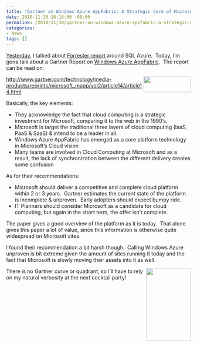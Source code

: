 ```yaml
---
title: "Gartner on Windows Azure AppFabric: A Strategic Core of Microsoft's Cloud Platform"
date: 2010-11-30 16:16:00 -08:00
permalink: /2010/11/30/gartner-on-windows-azure-appfabric-a-strategic-core-of-microsofts-cloud-platform/
categories:
- News
tags: []
---
```

<p><a href="http://vincentlauzon.wordpress.com/2010/11/29/forrester-sql-azure-raises-the-bar-on-cloud-databases/">Yesterday</a>, I talked about <a href="http://www.microsoft.com/presspass/itanalyst/docs/11-02-10SQLAzure.PDF">Forrester report</a> around SQL Azure.&#160; Today, I’m gona talk about a Gartner Report on <a href="http://www.microsoft.com/en-us/appfabric/azure/default.aspx">Windows Azure AppFabric</a>.&#160; The report can be read on:</p>  <p><img style="display:inline;margin-left:0;margin-right:0;" border="0" align="right" src="http://imagesrv.gartner.com/media-products/reprints/images/common/gartnerlogo.gif;pvb53b8361652f91d5" width="129" height="44" /><a title="http://www.gartner.com/technology/media-products/reprints/microsoft_mapp/vol2/article14/article14.html" href="http://www.gartner.com/technology/media-products/reprints/microsoft_mapp/vol2/article14/article14.html">http://www.gartner.com/technology/media-products/reprints/microsoft_mapp/vol2/article14/article14.html</a></p>  <p>Basically, the key elements:</p>  <ul>   <li>They acknowledge the fact that cloud computing is a strategic investment for Microsoft, comparing it to the web in the 1990’s. </li>    <li>Microsoft is target the traditional three layers of cloud computing (IaaS, PaaS &amp; SaaS) &amp; intend to be a leader in all. </li>    <li>Windows Azure AppFabric has emerged as a core platform technology in Microsoft’s Cloud vision </li>    <li>Many teams are involved in Cloud Computing at Microsoft and as a result, the lack of synchronization between the different delivery creates some confusion </li> </ul>  <p>As for their recommendations:</p>  <ul>   <li>Microsoft should deliver a competitive and complete cloud platform within 2 or 3 years.&#160; Gartner estimates the current state of the platform is incomplete &amp; unproven.&#160; Early adopters should expect bumpy ride.</li>    <li>IT Planners should consider Microsoft as a candidate for cloud computing, but again in the short term, the offer isn’t complete.</li> </ul>  <p>The paper gives a good overview of the platform as it is today.&#160; That alone gives this paper a lot of value, since this information is otherwise quite widespread on Microsoft sites.</p>  <p>I found their recommendation a bit harsh though.&#160; Calling Windows Azure unproven is bit extreme given the amount of sites running it today and the fact that Microsoft is slowly moving their assets into it as well.</p>  <p><img style="display:inline;margin-left:0;margin-right:0;" align="right" src="http://fr.cointreau.be/fichiers/mediaLibrary/common/v_cocktailCointreau.jpg" width="122" height="198" />There is no Gartner curve or quadrant, so I’ll have to rely on my natural verbosity at the next cocktail party!</p>